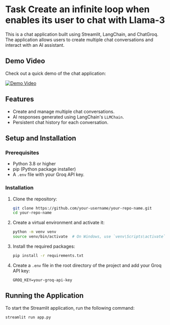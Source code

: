# Task Create an infinite loop when enables its user to chat with Llama-3

This is a chat application built using Streamlit, LangChain, and ChatGroq. The application allows users to create multiple chat conversations and interact with an AI assistant.

## Demo Video

Check out a quick demo of the chat application:

[![Demo Video](demo/demo_video_thumbnail.png)](demo/demo_video.mp4)

## Features

- Create and manage multiple chat conversations.
- AI responses generated using LangChain's `LLMChain`.
- Persistent chat history for each conversation.


## Setup and Installation

### Prerequisites

- Python 3.8 or higher
- pip (Python package installer)
- A `.env` file with your Groq API key.

### Installation

1. Clone the repository:

    ```sh
    git clone https://github.com/your-username/your-repo-name.git
    cd your-repo-name
    ```

2. Create a virtual environment and activate it:

    ```sh
    python -m venv venv
    source venv/bin/activate  # On Windows, use `venv\Scripts\activate`
    ```

3. Install the required packages:

    ```sh
    pip install -r requirements.txt
    ```

4. Create a `.env` file in the root directory of the project and add your Groq API key:

    ```
    GROQ_KEY=your-groq-api-key
    ```

## Running the Application

To start the Streamlit application, run the following command:

```sh
streamlit run app.py
```
